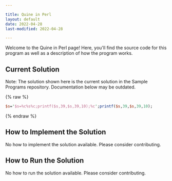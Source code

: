 ```yaml
---

title: Quine in Perl
layout: default
date: 2022-04-28
last-modified: 2022-04-28

---
```


Welcome to the Quine in Perl page! Here, you'll find the source code for this program as well as a description of how the program works.

## Current Solution

Note: The solution shown here is the current solution in the Sample Programs repository. Documentation below may be outdated.

{% raw %}

```Perl
$s='$s=%c%s%c;printf($s,39,$s,39,10);%c';printf($s,39,$s,39,10);

```

{% endraw %}

## How to Implement the Solution

No how to implement the solution available. Please consider contributing.

## How to Run the Solution

No how to run the solution available. Please consider contributing.